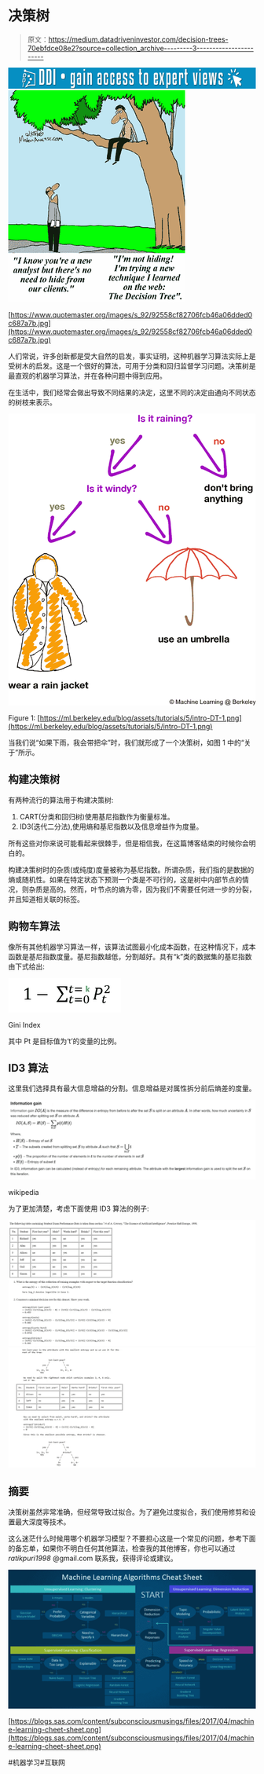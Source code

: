 # 决策树

> 原文：<https://medium.datadriveninvestor.com/decision-trees-70ebfdce08e2?source=collection_archive---------3----------------------->

[![](img/0d71e7e7df5444e28c76ef506f2d2de9.png)](http://www.track.datadriveninvestor.com/1B9E)![](img/024745195c299d0a713f56cbb4e0c96e.png)

[https://www.quotemaster.org/images/s_92/92558cf82706fcb46a06dded0c687a7b.jpg](https://www.quotemaster.org/images/s_92/92558cf82706fcb46a06dded0c687a7b.jpg)

人们常说，许多创新都是受大自然的启发，事实证明，这种机器学习算法实际上是受树木的启发。这是一个很好的算法，可用于分类和回归监督学习问题。决策树是最直观的机器学习算法，并在各种问题中得到应用。

在生活中，我们经常会做出导致不同结果的决定，这里不同的决定由通向不同状态的树枝来表示。

![](img/2728188e60b70b3d4ff667d94e167347.png)

Figure 1: [https://ml.berkeley.edu/blog/assets/tutorials/5/intro-DT-1.png](https://ml.berkeley.edu/blog/assets/tutorials/5/intro-DT-1.png)

当我们说“如果下雨，我会带把伞”时，我们就形成了一个决策树，如图 1 中的“关于”所示。

## 构建决策树

有两种流行的算法用于构建决策树:

1.  CART(分类和回归树)使用基尼指数作为衡量标准。
2.  ID3(迭代二分法),使用熵和基尼指数以及信息增益作为度量。

所有这些对你来说可能看起来很棘手，但是相信我，在这篇博客结束的时候你会明白的。

构建决策树时的杂质(或纯度)度量被称为基尼指数。所谓杂质，我们指的是数据的熵或随机性。如果在特定状态下预测一个类是不可行的，这是树中内部节点的情况，则杂质是高的。然而，叶节点的熵为零，因为我们不需要任何进一步的分裂，并且知道相关联的标签。

## 购物车算法

像所有其他机器学习算法一样，该算法试图最小化成本函数，在这种情况下，成本函数是基尼指数度量。基尼指数越低，分割越好。具有“k”类的数据集的基尼指数由下式给出:

![](img/2f0435c1f57da8469ffb3bca2a222b2f.png)

Gini Index

其中 Pt 是目标值为‘t’的变量的比例。

## ID3 算法

这里我们选择具有最大信息增益的分割。信息增益是对属性拆分前后熵差的度量。

![](img/e624274703e9704119d3da270afa4f77.png)

wikipedia

为了更加清楚，考虑下面使用 ID3 算法的例子:

![](img/17bb40b03b4b748a2c4ee036ba382e60.png)![](img/4c66cdc33234d9d6dc2c52530c2979be.png)

## 摘要

决策树虽然非常准确，但经常导致过拟合。为了避免过度拟合，我们使用修剪和设置最大深度等技术。

这么迷茫什么时候用哪个机器学习模型？不要担心这是一个常见的问题，参考下面的备忘单，如果你不明白任何其他算法，检查我的其他博客，你也可以通过 *ratikpuri1998* @gmail.com 联系我，获得评论或建议。

![](img/6fff81486b25f1386ed8281e3b2f8908.png)

[https://blogs.sas.com/content/subconsciousmusings/files/2017/04/machine-learning-cheet-sheet.png](https://blogs.sas.com/content/subconsciousmusings/files/2017/04/machine-learning-cheet-sheet.png)

#机器学习#互联网